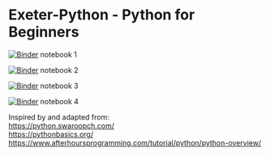 # Exeter-Python - Python for Beginners

[![Binder](https://mybinder.org/badge.svg)](https://mybinder.org/v2/gh/exeter-python/2018-06-beginners-workshop/master?filepath=Introduction%20to%20Python%20(1).ipynb) notebook 1

[![Binder](https://mybinder.org/badge.svg)](https://mybinder.org/v2/gh/exeter-python/2018-06-beginners-workshop/master?filepath=Introduction%20to%20Python%20(2).ipynb) notebook 2

[![Binder](https://mybinder.org/badge.svg)](https://mybinder.org/v2/gh/exeter-python/2018-06-beginners-workshop/master?filepath=Introduction%20to%20Python%20(3).ipynb) notebook 3

[![Binder](https://mybinder.org/badge.svg)](https://mybinder.org/v2/gh/exeter-python/2018-06-beginners-workshop/master?filepath=Introduction%20to%20Python%20(4).ipynb) notebook 4


Inspired by and adapted from:  
https://python.swaroopch.com/  
https://pythonbasics.org/  
https://www.afterhoursprogramming.com/tutorial/python/python-overview/